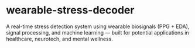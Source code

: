 # wearable-stress-decoder
A real-time stress detection system using wearable biosignals (PPG + EDA), signal processing, and machine learning — built for potential applications in healthcare, neurotech, and mental wellness.
